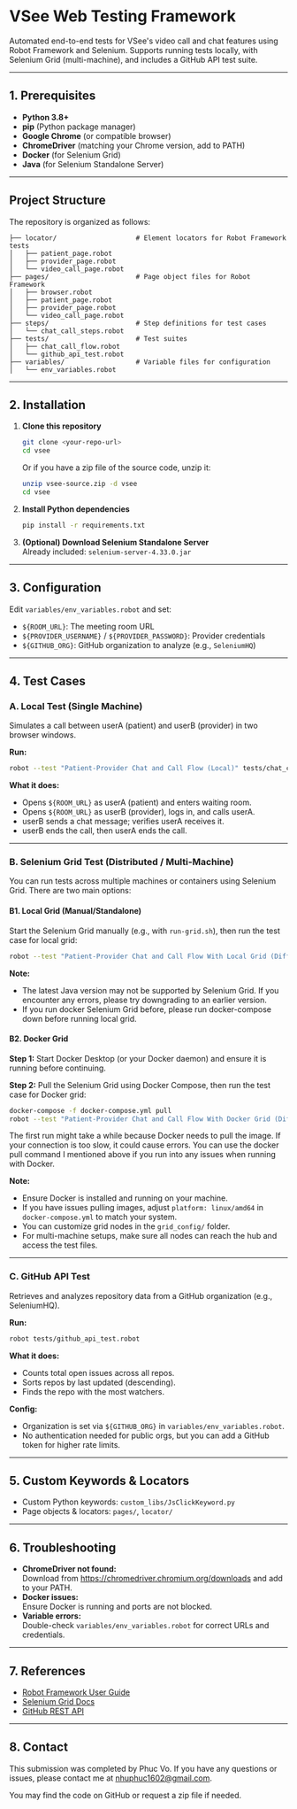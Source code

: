 # VSee Web Testing Framework

Automated end-to-end tests for VSee's video call and chat features using Robot Framework and Selenium. Supports running tests locally, with Selenium Grid (multi-machine), and includes a GitHub API test suite.

---

## 1. Prerequisites

- **Python 3.8+**
- **pip** (Python package manager)
- **Google Chrome** (or compatible browser)
- **ChromeDriver** (matching your Chrome version, add to PATH)
- **Docker** (for Selenium Grid)
- **Java** (for Selenium Standalone Server)

---

## Project Structure

The repository is organized as follows:

```
├── locator/                    # Element locators for Robot Framework tests
│   ├── patient_page.robot
│   ├── provider_page.robot
│   └── video_call_page.robot
├── pages/                      # Page object files for Robot Framework
│   ├── browser.robot
│   ├── patient_page.robot
│   ├── provider_page.robot
│   └── video_call_page.robot
├── steps/                      # Step definitions for test cases
│   └── chat_call_steps.robot
├── tests/                      # Test suites
│   ├── chat_call_flow.robot
│   └── github_api_test.robot
├── variables/                  # Variable files for configuration
│   └── env_variables.robot

```
---

## 2. Installation

1. **Clone this repository**  
   ```bash
   git clone <your-repo-url>
   cd vsee
   ```
   
   Or if you have a zip file of the source code, unzip it:
   ```bash
   unzip vsee-source.zip -d vsee
   cd vsee
   ```

2. **Install Python dependencies**  
   ```bash
   pip install -r requirements.txt
   ```

3. **(Optional) Download Selenium Standalone Server**  
   Already included: `selenium-server-4.33.0.jar`

---

## 3. Configuration

Edit `variables/env_variables.robot` and set:
- `${ROOM_URL}`: The meeting room URL
- `${PROVIDER_USERNAME}` / `${PROVIDER_PASSWORD}`: Provider credentials
- `${GITHUB_ORG}`: GitHub organization to analyze (e.g., `SeleniumHQ`)

---

## 4. Test Cases

### A. Local Test (Single Machine)

Simulates a call between userA (patient) and userB (provider) in two browser windows.

**Run:**
```bash
robot --test "Patient-Provider Chat and Call Flow (Local)" tests/chat_call_flow.robot
```

**What it does:**
- Opens `${ROOM_URL}` as userA (patient) and enters waiting room.
- Opens `${ROOM_URL}` as userB (provider), logs in, and calls userA.
- userB sends a chat message; verifies userA receives it.
- userB ends the call, then userA ends the call.

---

### B. Selenium Grid Test (Distributed / Multi-Machine)

You can run tests across multiple machines or containers using Selenium Grid. There are two main options:

#### B1. Local Grid (Manual/Standalone)

Start the Selenium Grid manually (e.g., with `run-grid.sh`), then run the test case for local grid:

```bash
robot --test "Patient-Provider Chat and Call Flow With Local Grid (Different Machine)" tests/chat_call_flow.robot
```

**Note:**  
- The latest Java version may not be supported by Selenium Grid. If you encounter any errors, please try downgrading to an earlier version.  
- If you run docker Selenium Grid before, please run docker-compose down before running local grid.

#### B2. Docker Grid

**Step 1:** Start Docker Desktop (or your Docker daemon) and ensure it is running before continuing.

**Step 2:** Pull the Selenium Grid using Docker Compose, then run the test case for Docker grid:

```bash
docker-compose -f docker-compose.yml pull
robot --test "Patient-Provider Chat and Call Flow With Docker Grid (Different Machine)" tests/chat_call_flow.robot
```
The first run might take a while because Docker needs to pull the image. If your connection is too slow, it could cause errors. You can use the docker pull command I mentioned above if you run into any issues when running with Docker.

**Note:**  
- Ensure Docker is installed and running on your machine.  
- If you have issues pulling images, adjust `platform: linux/amd64` in `docker-compose.yml` to match your system.
- You can customize grid nodes in the `grid_config/` folder.  
- For multi-machine setups, make sure all nodes can reach the hub and access the test files.

---

### C. GitHub API Test

Retrieves and analyzes repository data from a GitHub organization (e.g., SeleniumHQ).

**Run:**
```bash
robot tests/github_api_test.robot
```

**What it does:**
- Counts total open issues across all repos.
- Sorts repos by last updated (descending).
- Finds the repo with the most watchers.

**Config:**  
- Organization is set via `${GITHUB_ORG}` in `variables/env_variables.robot`.
- No authentication needed for public orgs, but you can add a GitHub token for higher rate limits.

---

## 5. Custom Keywords & Locators

- Custom Python keywords: `custom_libs/JsClickKeyword.py`
- Page objects & locators: `pages/`, `locator/`

---

## 6. Troubleshooting

- **ChromeDriver not found:**  
  Download from https://chromedriver.chromium.org/downloads and add to your PATH.
- **Docker issues:**  
  Ensure Docker is running and ports are not blocked.
- **Variable errors:**  
  Double-check `variables/env_variables.robot` for correct URLs and credentials.

---

## 7. References

- [Robot Framework User Guide](https://robotframework.org/robotframework/latest/RobotFrameworkUserGuide.html)
- [Selenium Grid Docs](https://www.selenium.dev/documentation/grid/)
- [GitHub REST API](https://docs.github.com/en/rest)

---

## 8. Contact

This submission was completed by Phuc Vo.
If you have any questions or issues, please contact me at nhuphuc1602@gmail.com.

You may find the code on GitHub or request a zip file if needed.
